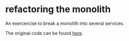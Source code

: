 # refactoring the monolith

An exercercise to break a monolith into several services.

The original code can be found [here](https://github.com/udacity/nd9990-c3-microservices-exercises/tree/master/project).
